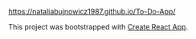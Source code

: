 https://nataliabujnowicz1987.github.io/To-Do-App/



This project was bootstrapped with [Create React App](https://github.com/facebook/create-react-app).


